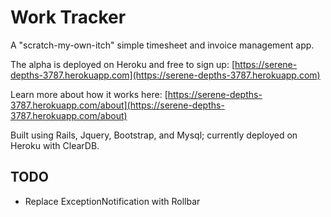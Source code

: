 # Work Tracker

A "scratch-my-own-itch" simple timesheet and invoice management app.

The alpha is deployed on Heroku and free to sign up: [https://serene-depths-3787.herokuapp.com](https://serene-depths-3787.herokuapp.com)

Learn more about how it works here: [https://serene-depths-3787.herokuapp.com/about](https://serene-depths-3787.herokuapp.com/about)

Built using Rails, Jquery, Bootstrap, and Mysql; currently deployed on Heroku with ClearDB.

## TODO

- Replace ExceptionNotification with Rollbar
